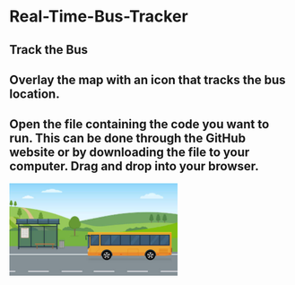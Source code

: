 # Real-Time-Bus-Tracker

## Track the Bus 

## Overlay the map with an icon that tracks the bus location.

## Open the file containing the code you want to run. This can be done through the GitHub website or by downloading the file to your computer. Drag and drop into your browser.
<img src= "Bus.jpeg" width= '300' />
